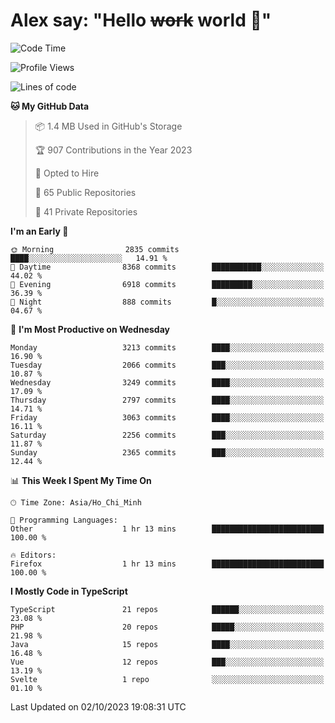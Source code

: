 # Alex say: "Hello ~~work~~ world 🐾"

<!--START_SECTION:waka-->
![Code Time](http://img.shields.io/badge/Code%20Time-944%20hrs%2042%20mins-blue)

![Profile Views](http://img.shields.io/badge/Profile%20Views-0-blue)

![Lines of code](https://img.shields.io/badge/From%20Hello%20World%20I%27ve%20Written-40.2%20million%20lines%20of%20code-blue)

**🐱 My GitHub Data** 

> 📦 1.4 MB Used in GitHub's Storage 
 > 
> 🏆 907 Contributions in the Year 2023
 > 
> 💼 Opted to Hire
 > 
> 📜 65 Public Repositories 
 > 
> 🔑 41 Private Repositories 
 > 
**I'm an Early 🐤** 

```text
🌞 Morning                2835 commits        ████░░░░░░░░░░░░░░░░░░░░░   14.91 % 
🌆 Daytime                8368 commits        ███████████░░░░░░░░░░░░░░   44.02 % 
🌃 Evening                6918 commits        █████████░░░░░░░░░░░░░░░░   36.39 % 
🌙 Night                  888 commits         █░░░░░░░░░░░░░░░░░░░░░░░░   04.67 % 
```
📅 **I'm Most Productive on Wednesday** 

```text
Monday                   3213 commits        ████░░░░░░░░░░░░░░░░░░░░░   16.90 % 
Tuesday                  2066 commits        ███░░░░░░░░░░░░░░░░░░░░░░   10.87 % 
Wednesday                3249 commits        ████░░░░░░░░░░░░░░░░░░░░░   17.09 % 
Thursday                 2797 commits        ████░░░░░░░░░░░░░░░░░░░░░   14.71 % 
Friday                   3063 commits        ████░░░░░░░░░░░░░░░░░░░░░   16.11 % 
Saturday                 2256 commits        ███░░░░░░░░░░░░░░░░░░░░░░   11.87 % 
Sunday                   2365 commits        ███░░░░░░░░░░░░░░░░░░░░░░   12.44 % 
```


📊 **This Week I Spent My Time On** 

```text
🕑︎ Time Zone: Asia/Ho_Chi_Minh

💬 Programming Languages: 
Other                    1 hr 13 mins        █████████████████████████   100.00 % 

🔥 Editors: 
Firefox                  1 hr 13 mins        █████████████████████████   100.00 % 
```

**I Mostly Code in TypeScript** 

```text
TypeScript               21 repos            ██████░░░░░░░░░░░░░░░░░░░   23.08 % 
PHP                      20 repos            █████░░░░░░░░░░░░░░░░░░░░   21.98 % 
Java                     15 repos            ████░░░░░░░░░░░░░░░░░░░░░   16.48 % 
Vue                      12 repos            ███░░░░░░░░░░░░░░░░░░░░░░   13.19 % 
Svelte                   1 repo              ░░░░░░░░░░░░░░░░░░░░░░░░░   01.10 % 
```




 Last Updated on 02/10/2023 19:08:31 UTC
<!--END_SECTION:waka-->
